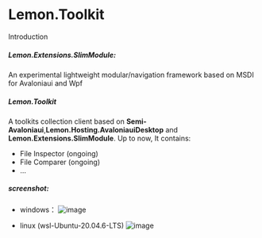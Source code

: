 # Lemon.Toolkit

Introduction
##### Lemon.Extensions.SlimModule:
An experimental lightweight modular/navigation framework based on MSDI for Avaloniaui and Wpf

##### Lemon.Toolkit
A toolkits collection client based on **Semi-Avaloniaui**,**Lemon.Hosting.AvaloniauiDesktop** and **Lemon.Extensions.SlimModule**.
Up to now, It contains:
- File Inspector (ongoing)
- File Comparer (ongoing)
- ...
##### screenshot:
- windows：
![image](https://github.com/user-attachments/assets/3c4c3b1c-2680-46ad-8829-f3dfd84421ae)

- linux (wsl-Ubuntu-20.04.6-LTS)
![image](https://github.com/user-attachments/assets/0a889614-3582-4575-a0b4-705931e560e2)

